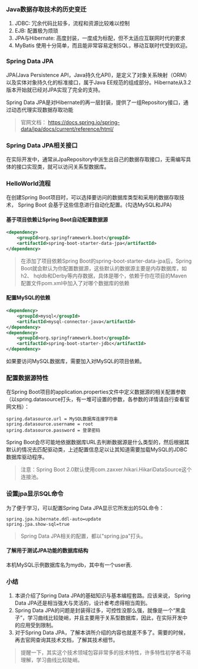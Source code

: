 ### Java数据存取技术的历史变迁

1. JDBC: 冗余代码比较多，流程和资源比较难以控制
2. EJB: 配置极为烦琐
3. JPA与Hibernate: 高度封装，一度成为标配，但不太适应互联网时代的要求
4. MyBatis 使用十分简单，而且能非常容易定制SQL，移动互联时代受到欢迎。

### Spring Data JPA

JPA(Java Persistence API，Java持久化API)，是定义了对象关系映射（ORM）以及实体对象持久化的标准接口，属于Java EE规范的组成部分。Hibernate从3.2版本开始就已经对JPA实现了完全的支持。

Spring Data JPA是对Hibernate的再一层封装，提供了一组Repository接口，通过动态代理实现数据存取功能

> 官网文档： https://docs.spring.io/spring-data/jpa/docs/current/reference/html/

### Spring Data JPA相关接口

在实际开发中，通常从JpaRepository中派生出自己的数据存取接口，无需编写具体的接口实现类，就可以访问关系型数据库。

### HelloWorld流程

在创建Spring Boot项目时，可以选择要访问的数据库类型和采用的数据存取技术， Spring Boot
会基于这些信息进行自动化配置。(勾选MySQL和JPA)

#### 基于项目依赖让Spring Boot自动配置数据源

```xml
<dependency>
    <groupId>org.springframework.boot</groupId>
    <artifactId>spring-boot-starter-data-jpa</artifactId>
</dependency>
```

>在添加了项目依赖Spring Boot的spring-boot-starter-data-jpa后，Spring Boot就会默认为你配置数据源，这些默认的数据源主要是内存数据库，如h2、 hqldb和Derby等内存数据，具体是哪个，依赖于你在项目的Maven配置文件pom.xml中加入了对哪个数据库的依赖

#### 配置MySQL的依赖

```xml
<dependency>
    <groupId>mysql</groupId>
    <artifactId>mysql-connector-java</artifactId>
</dependency>
<dependency>
    <groupId>org.springframework.boot</groupId>
    <artifactId>spring-boot-starter-jdbc</artifactId>
</dependency>
```

如果要访问MySQL数据库，需要加入对MySQL的项目依赖。

### 配置数据源特性

在Spring Boot项目的application.properties文件中定义数据源的相关配置参数（以spring.datasource打头，有一堆可设置的参数，各参数的详情请自行查看官网文档）：

```
spring.datasource.url = MySQL数据库连接字符串
spring.datasource.username = root
spring.datasource.password = 登录密码
```

Spring Boot会尽可能地依据数据库URL去判断数据源是什么类型的，然后根据其默认的情况去匹配驱动类，上述配置信息足以让其知道需要加载MySQL的JDBC数据库驱动程序。

>注意：Spring Boot 2.0默认使用com.zaxxer.hikari.HikariDataSource这个连接池。

### 设置jpa显示SQL命令

为了便于学习，可以配置Spring Data JPA显示它所发出的SQL命令：
```
spring.jpa.hibernate.ddl-auto=update
spring.jpa.show-sql=true
```

> Spring Data JPA相关的配置，都以"spring.jpa"打头。

#### 了解用于测试JPA功能的数据库结构

本机MySQL示例数据库名为mydb，其中有一个user表.

### 小结

1. 本讲介绍了Spring Data JPA的基础知识与基本编程套路。应该来说， Spring Data JPA还是相当强大与灵活的，设计者考虑得相当周到。
2. Spring Data JPA的问题是封装得过多，可控性没那么强，就像是一个“黑盒子”，学习曲线比较陡峭，并且主要用于关系型数据库，因此，在实际开发中的应用受到限制。
3. 对于Spring Data JPA，了解本讲所介绍的内容也就差不多了。需要的时候， 再去官网查询其技术文档，了解其技术细节。

>提醒一下，其实这个技术领域包容非常多的技术特性，许多特性初学者不易理解，学习曲线比较陡峭。


